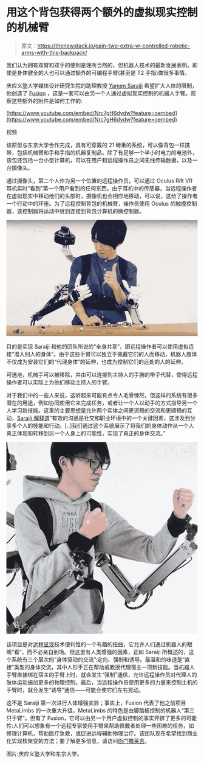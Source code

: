 # 用这个背包获得两个额外的虚拟现实控制的机械臂

> 原文：<https://thenewstack.io/gain-two-extra-vr-controlled-robotic-arms-with-this-backpack/>

我们认为拥有双臂和双手的便利是理所当然的，但机器人技术的最新发展表明，即使是身体健全的人也可以通过额外的可编程手臂(甚至是 T2 手指)做很多事情。

庆应义塾大学媒体设计研究生院的助理教授 [Yamen Saraiji](https://myamens.com/) 希望扩大人体的限制，他创造了 [Fusion](https://myamens.com/?section=7) ，这是一套可以由另一个人通过虚拟现实控制的机器人手臂。观察这些额外的附件是如何工作的:

[https://www.youtube.com/embed/Nrc7gH6dydw?feature=oembed](https://www.youtube.com/embed/Nrc7gH6dydw?feature=oembed)

视频

该原型与东京大学合作完成，具有可穿戴的 21 磅重的系统，可以像背包一样携带，包括机械臂和手和手指的机器复制品。除了有足够一个半小时电力的电池外，该包还包括一台小型计算机，可以在用户和远程操作员之间无线传输数据，以及一台摄像头。

通过摄像头，第二个人作为另一个位置的远程操作员，可以通过 Oculus Rift VR 耳机实时“看到”第一个用户看到的任何东西。由于耳机中的传感器，当远程操作者在虚拟现实中移动他们的头部时，摄像机也会相应地移动，可以说，这给了操作者一个行动中的环座。为了远程控制背包的机械臂，操作员使用 Oculus 的触摸控制器，该控制器将运动中继到连接到背包计算机的微控制器。

![](img/549082f396ec888a64feb51a232c039f.png)

目的是实现 Saraiji 和他的团队所说的“全身共享”，即远程操作者可以使用虚拟连接“潜入别人的身体”。由于这些手臂可以独立于佩戴它们的人而移动，机器人肢体不仅成为安装它们的“代理身体”的延伸，也成为控制它们的远处的人的延伸。

可选地，机械手可以被移除，并由可以连接到主持人的手腕的带子代替，使得远程操作者可以实际上为他们移动主持人的手臂。

对于我们中的一些人来说，这听起来可能有点令人毛骨悚然，但这样的系统有很多潜在的用途，例如协同使用它来完成任务，或者让一个人以动手的方式指导另一个人学习新技能。这里的主要思想是允许两个实体之间更流畅的交流和更顺畅的互动，[Saraiji 解释道](https://myamens.com/?section=7)“有效的沟通是社交和职业环境中的一个关键因素，这涉及到分享多个人的技能和行动。[..]我们通过这个系统展示了将我们的身体动作从一个人真正体现和转移到另一个人身上的可能性，实现了真正的身体交流。”

![](img/a9a903e8d3cf1ee1ec8eee6bbb0b3ef6.png)

该项目是对[远程呈现](https://thenewstack.io/telepresence-robot-uses-virtual-reality-offer-immersive-experience/)技术便利性的一个有趣的扭曲，它允许人们通过机器人的眼睛“看”，而不必亲自到场。但这里有人类增强的因素，正如 Saraiji 所概述的，这个系统有三个层次的“身体驱动的交流”:定向、强制和诱导。最温和的味道是“直接”类型的身体交流，其中人形手正在帮助或教授代理宿主一项新技能。当机器人手臂直接绑在宿主的手臂上时，就会发生“强制”通信，允许远程操作员对代理人的肢体运动施加更多的物理控制。最后，当远程操作员使用更多的力量来控制主机的手臂时，就会发生“诱导”通信——可能会使它们左右晃动。

这不是 Saraiji 第一次进行人体增强实验；事实上，Fusion 代表了他之前项目 MetaLimbs 的一次重大升级，MetaLimbs 的特色是由脚踏板控制的机器人“第三只手臂”。但有了 Fusion，它可以由另一个用户虚拟控制的事实开辟了更多的可能性:人们可以想象有一个远程专家使用手臂来帮助佩戴者处理一些困难的任务，如修理计算机，帮助医疗急救，或促进远程辅助物理治疗。该团队现在希望找到商业化实现核聚变的方法；要了解更多信息，请访问[衙门撒莱吉](https://myamens.com/)。

图片:庆应义塾大学和东京大学。

<svg xmlns:xlink="http://www.w3.org/1999/xlink" viewBox="0 0 68 31" version="1.1"><title>Group</title> <desc>Created with Sketch.</desc></svg>